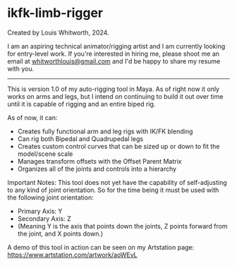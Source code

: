 # ikfk-limb-rigger

Created by Louis Whitworth, 2024.

I am an aspiring technical animator/rigging artist and I am currently looking for entry-level work. If you're interested in hiring me, please shoot me an email at whitworthlouis@gmail.com and I'd be happy to share my resume with you. 

-------------------------------------------------------------------------------------------------------------------------------------------------------------

This is version 1.0 of my auto-rigging tool in Maya. As of right now it only works on arms and legs, but I intend on continuing to build it out over time until it is capable of rigging
and an entire biped rig. 

As of now, it can:
- Creates fully functional arm and leg rigs with IK/FK blending
- Can rig both Bipedal and Quadrupedal legs
- Creates custom control curves that can be sized up or down to fit the model/scene scale
- Manages transform offsets with the Offset Parent Matrix
- Organizes all of the joints and controls into a hierarchy

Important Notes:
This tool does not yet have the capability of self-adjusting to any kind of joint orientation. So for the time being it must be used with the following joint orientation:
- Primary Axis: Y
- Secondary Axis: Z
- (Meaning Y is the axis that points down the joints, Z points forward from the joint, and X points down.)

A demo of this tool in action can be seen on my Artstation page: https://www.artstation.com/artwork/aoWEvL



